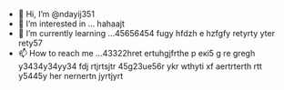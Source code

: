 - 👋 Hi, I’m @ndayij351
- 👀 I’m interested in ... hahaajt
- 🌱 I’m currently learning ...45656454 fugy hfdzh e hzfgfy retyrty yter rety57
- 📫 How to reach me ...43322hret ertuhgjfrthe р екі5 g re gregh y3434y34yy34  fdj rtjrtsjtr
45g23ue56r ykr wthyti xf aertrterth rtt y5445y her nernertn jyrtjyrt
<!---
ndayij351/ndayij351 is a ✨ special ✨ repository because its `README.md` (this file) appears on your GitHub profile.
You can click the Preview link to take a look at your changes.
--->

